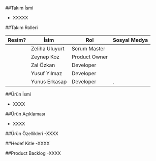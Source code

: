 ##Takım İsmi

- XXXXX

##Takım Rolleri

| Resim? | İsim | Rol | Sosyal Medya |
| ------------- | ------------- | ------------- | --------- |
|  | Zeliha Uluyurt  | Scrum Master  |  <nav class="navbar navbar-default"> <div class="container-fluid"> <div class="navbar-header"> <a class="navbar-brand" href="https://www.linkedin.com/in/zeliha-uluyurt/" target="_blank"></a> </div> </div> <div class="container-fluid text-center social"> <a target="_blink"  href="https://www.linkedin.com/in/zeliha-uluyurt/"><span class="fa-stack fa-lg" width="500px" height="auto"><i class="fa fa-linkedin fa-stack-1x fa-1g"></i> </span></a>			<nav class="navbar navbar-default"> <div class="container-fluid"> <div class="navbar-header"><a class="navbar-brand" href="https://github.com/zelthebroccoli" target="_blank"></a> </div> </div> <div class="container-fluid text-center social"> <a target="_blink"  href="https://github.com/zelthebroccoli"><span class="fa-stack fa-lg" width="500px" height="auto"><i class="fa fa-github fa-stack-1x fa-1g"></i> </span></a>|
|  | Zeynep Koz  | Product Owner |<nav class="navbar navbar-default"> <div class="container-fluid"> <div class="navbar-header"> <a class="navbar-brand" href="https://www.linkedin.com/in/zeynep-koz34/" target="_blank"></a> </div> </div> <div class="container-fluid text-center social"> <a target="_blink"  href="https://www.linkedin.com/in/zeynep-koz34/"><span class="fa-stack fa-lg" width="500px" height="auto"><i class="fa fa-linkedin fa-stack-1x fa-1g"></i> </span></a> 			<nav class="navbar navbar-default"> <div class="container-fluid"> <div class="navbar-header"><a class="navbar-brand" href="https://github.com/nepatiess" target="_blank"></a> </div> </div> <div class="container-fluid text-center social"> <a target="_blink"  href="https://github.com/nepatiess"><span class="fa-stack fa-lg" width="500px" height="auto"><i class="fa fa-github fa-stack-1x fa-1g"></i> </span></a>|
|  | Zal Özkan  | Developer  |  <nav class="navbar navbar-default"> <div class="container-fluid"> <div class="navbar-header"> <a class="navbar-brand" href="https://www.linkedin.com/in/zalozkan/" target="_blank"></a> </div> </div> <div class="container-fluid text-center social"> <a target="_blink"  href="https://www.linkedin.com/in/zalozkan/"><span class="fa-stack fa-lg" width="500px" height="auto"><i class="fa fa-linkedin fa-stack-1x fa-1g"></i> </span></a>			<nav class="navbar navbar-default"> <div class="container-fluid"> <div class="navbar-header"><a class="navbar-brand" href="https://github.com/ZalOZKAN" target="_blank"></a> </div> </div> <div class="container-fluid text-center social"> <a target="_blink"  href="https://github.com/ZalOZKAN"><span class="fa-stack fa-lg" width="500px" height="auto"><i class="fa fa-github fa-stack-1x fa-1g"></i> </span></a>|
|  | Yusuf Yılmaz | Developer  |  <nav class="navbar navbar-default"> <div class="container-fluid"> <div class="navbar-header"> <a class="navbar-brand" href="https://www.linkedin.com/in/yusufyilmaz/" target="_blank"></a> </div> </div> <div class="container-fluid text-center social"> <a target="_blink"  href="https://www.linkedin.com/in/yusufyilmaz/"><span class="fa-stack fa-lg" width="500px" height="auto"><i class="fa fa-linkedin fa-stack-1x fa-1g"></i> </span></a>|
|  | Yunus Erkasap | Developer  |  .|

##Ürün İsmi
- XXXX

##Ürün Açıklaması
- XXXX

##Ürün Özellikleri
-XXXX

##Hedef Kitle
-XXXX

##Product Backlog
-XXXX
